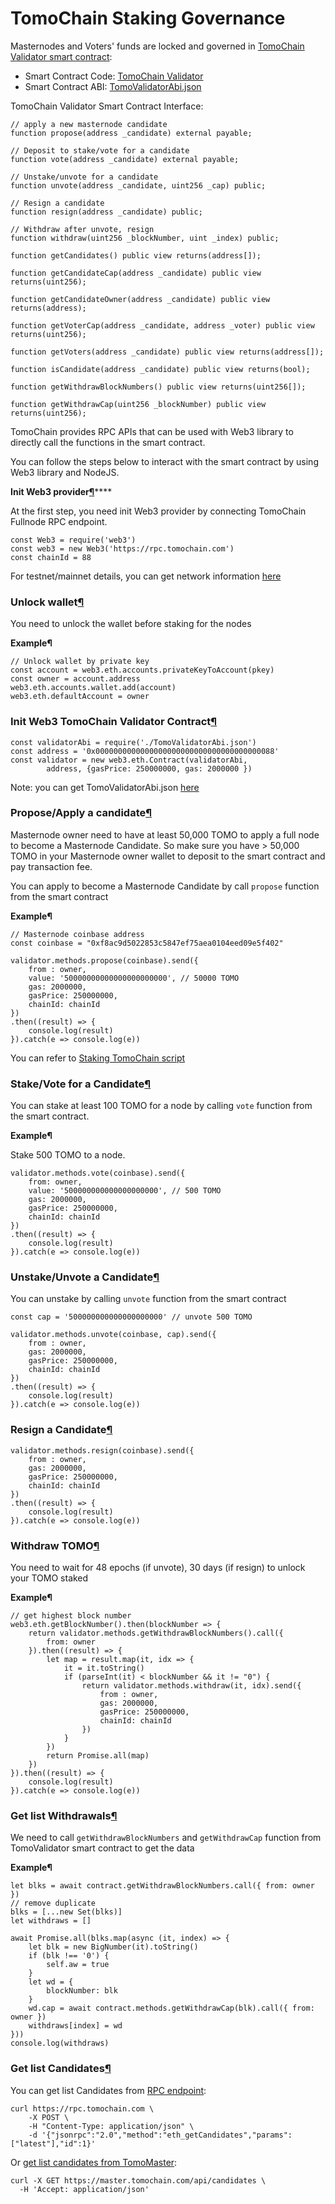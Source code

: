 # TomoChain Staking Governance

Masternodes and Voters' funds are locked and governed in [TomoChain Validator smart contract](https://scan.tomochain.com/address/0x0000000000000000000000000000000000000088):

* Smart Contract Code: [TomoChain Validator](https://github.com/tomochain/tomomaster/blob/master/contracts/TomoValidator.sol)
* Smart Contract ABI: [TomoValidatorAbi.json](https://raw.githubusercontent.com/tomochain/tomomaster/master/abis/TomoValidatorAbi.json)

TomoChain Validator Smart Contract Interface:

```text
// apply a new masternode candidate
function propose(address _candidate) external payable;

// Deposit to stake/vote for a candidate
function vote(address _candidate) external payable;

// Unstake/unvote for a candidate
function unvote(address _candidate, uint256 _cap) public;

// Resign a candidate
function resign(address _candidate) public;

// Withdraw after unvote, resign
function withdraw(uint256 _blockNumber, uint _index) public;

function getCandidates() public view returns(address[]);

function getCandidateCap(address _candidate) public view returns(uint256);

function getCandidateOwner(address _candidate) public view returns(address);

function getVoterCap(address _candidate, address _voter) public view returns(uint256);

function getVoters(address _candidate) public view returns(address[]);

function isCandidate(address _candidate) public view returns(bool);

function getWithdrawBlockNumbers() public view returns(uint256[]);

function getWithdrawCap(uint256 _blockNumber) public view returns(uint256);
```

TomoChain provides RPC APIs that can be used with Web3 library to directly call the functions in the smart contract.

You can follow the steps below to interact with the smart contract by using Web3 library and NodeJS.

  
**Init Web3 provider**[**¶**](https://docs.tomochain.com/developers/staking-integrations/#init-web3-provider)\*\*\*\*

At the first step, you need init Web3 provider by connecting TomoChain Fullnode RPC endpoint.

```text
const Web3 = require('web3')
const web3 = new Web3('https://rpc.tomochain.com')
const chainId = 88
```

For testnet/mainnet details, you can get network information [here](https://docs.tomochain.com/general/networks/)

### Unlock wallet[¶](https://docs.tomochain.com/developers/staking-integrations/#unlock-wallet) <a id="unlock-wallet"></a>

You need to unlock the wallet before staking for the nodes

**Example¶**

```text
// Unlock wallet by private key
const account = web3.eth.accounts.privateKeyToAccount(pkey)
const owner = account.address
web3.eth.accounts.wallet.add(account)
web3.eth.defaultAccount = owner
```

### Init Web3 TomoChain Validator Contract[¶](https://docs.tomochain.com/developers/staking-integrations/#init-web3-tomochain-validator-contract) <a id="init-web3-tomochain-validator-contract"></a>

```text
const validatorAbi = require('./TomoValidatorAbi.json')
const address = '0x0000000000000000000000000000000000000088'
const validator = new web3.eth.Contract(validatorAbi,
        address, {gasPrice: 250000000, gas: 2000000 })
```

Note: you can get TomoValidatorAbi.json [here](https://raw.githubusercontent.com/tomochain/tomomaster/master/abis/TomoValidatorAbi.json)



### Propose/Apply a candidate[¶](https://docs.tomochain.com/developers/staking-integrations/#proposeapply-a-candidate) <a id="proposeapply-a-candidate"></a>

Masternode owner need to have at least 50,000 TOMO to apply a full node to become a Masternode Candidate. So make sure you have &gt; 50,000 TOMO in your Masternode owner wallet to deposit to the smart contract and pay transaction fee.

You can apply to become a Masternode Candidate by call `propose` function from the smart contract

**Example¶**

```text
// Masternode coinbase address
const coinbase = "0xf8ac9d5022853c5847ef75aea0104eed09e5f402"

validator.methods.propose(coinbase).send({
    from : owner,
    value: '50000000000000000000000', // 50000 TOMO
    gas: 2000000,
    gasPrice: 250000000,
    chainId: chainId
})
.then((result) => {
    console.log(result)
}).catch(e => console.log(e))
```

You can refer to [Staking TomoChain script](https://gist.github.com/thanhson1085/7a6471ea0d6c0d6321a0454789d6266c)

### Stake/Vote for a Candidate[¶](https://docs.tomochain.com/developers/staking-integrations/#stakevote-a-candidate) <a id="stakevote-a-candidate"></a>

You can stake at least 100 TOMO for a node by calling `vote` function from the smart contract.

**Example¶**

Stake 500 TOMO to a node.

```text
validator.methods.vote(coinbase).send({
    from: owner,
    value: '500000000000000000000', // 500 TOMO
    gas: 2000000,
    gasPrice: 250000000,
    chainId: chainId
})
.then((result) => {
    console.log(result)
}).catch(e => console.log(e))
```

### Unstake/Unvote a Candidate[¶](https://docs.tomochain.com/developers/staking-integrations/#unstakeunvote-a-candidate) <a id="unstakeunvote-a-candidate"></a>

You can unstake by calling `unvote` function from the smart contract

```text
const cap = '500000000000000000000' // unvote 500 TOMO

validator.methods.unvote(coinbase, cap).send({
    from : owner,
    gas: 2000000,
    gasPrice: 250000000,
    chainId: chainId
})
.then((result) => {
    console.log(result)
}).catch(e => console.log(e))
```

### Resign a Candidate[¶](https://docs.tomochain.com/developers/staking-integrations/#resign-a-candidate) <a id="resign-a-candidate"></a>

```text
validator.methods.resign(coinbase).send({
    from : owner,
    gas: 2000000,
    gasPrice: 250000000,
    chainId: chainId
})
.then((result) => {
    console.log(result)
}).catch(e => console.log(e))
```

### Withdraw TOMO[¶](https://docs.tomochain.com/developers/staking-integrations/#withdraw-tomo) <a id="withdraw-tomo"></a>

You need to wait for 48 epochs \(if unvote\), 30 days \(if resign\) to unlock your TOMO staked

**Example¶**

```text
// get highest block number
web3.eth.getBlockNumber().then(blockNumber => {
    return validator.methods.getWithdrawBlockNumbers().call({
        from: owner
    }).then((result) => {
        let map = result.map(it, idx => {
            it = it.toString()
            if (parseInt(it) < blockNumber && it != "0") {
                return validator.methods.withdraw(it, idx).send({
                    from : owner,
                    gas: 2000000,
                    gasPrice: 250000000,
                    chainId: chainId
                })
            }
        })
        return Promise.all(map)
    })
}).then((result) => {
    console.log(result)
}).catch(e => console.log(e))
```

### Get list Withdrawals[¶](https://docs.tomochain.com/developers/staking-integrations/#get-list-withdrawals) <a id="get-list-withdrawals"></a>

We need to call `getWithdrawBlockNumbers` and `getWithdrawCap` function from TomoValidator smart contract to get the data

**Example¶**

```text
let blks = await contract.getWithdrawBlockNumbers.call({ from: owner })
// remove duplicate
blks = [...new Set(blks)]
let withdraws = []

await Promise.all(blks.map(async (it, index) => {
    let blk = new BigNumber(it).toString()
    if (blk !== '0') {
        self.aw = true
    }
    let wd = {
        blockNumber: blk
    }
    wd.cap = await contract.methods.getWithdrawCap(blk).call({ from: owner })
    withdraws[index] = wd
}))
console.log(withdraws)
```



### Get list Candidates[¶](https://docs.tomochain.com/developers/staking-integrations/#get-list-candidates) <a id="get-list-candidates"></a>

You can get list Candidates from [RPC endpoint](https://apidocs.tomochain.com/?shell#eth_getcandidates):

```text
curl https://rpc.tomochain.com \
    -X POST \
    -H "Content-Type: application/json" \
    -d '{"jsonrpc":"2.0","method":"eth_getCandidates","params": ["latest"],"id":1}'
```

Or [get list candidates from TomoMaster](https://apidocs.tomochain.com/?shell#tomomaster-apis-candidates):

```text
curl -X GET https://master.tomochain.com/api/candidates \
  -H 'Accept: application/json'
```

